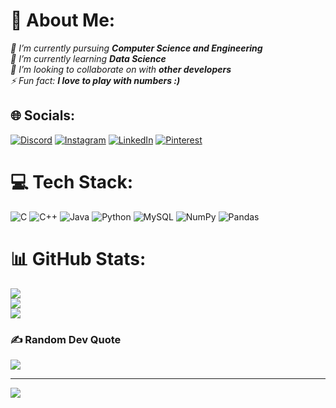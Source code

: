 # 💫 About Me:
*🔭 I’m currently pursuing **Computer Science and Engineering**<br>🌱 I’m currently learning **Data Science**<br>👯 I’m looking to collaborate on with **other developers**<br>⚡ Fun fact: **I love to play with numbers :)***


## 🌐 Socials:
[![Discord](https://img.shields.io/badge/Discord-%237289DA.svg?logo=discord&logoColor=white)](htttps://discord.gg/ummu_habibi_96#6268) [![Instagram](https://img.shields.io/badge/Instagram-%23E4405F.svg?logo=Instagram&logoColor=white)](https://instagram.com/habi_bee._) [![LinkedIn](https://img.shields.io/badge/LinkedIn-%230077B5.svg?logo=linkedin&logoColor=white)](https://linkedin.com/in/ummuhabiba96) [![Pinterest](https://img.shields.io/badge/Pinterest-%23E60023.svg?logo=Pinterest&logoColor=white)](https://pinterest.com/ummuhabiba96) 

# 💻 Tech Stack:
![C](https://img.shields.io/badge/c-%2300599C.svg?style=flat-square&logo=c&logoColor=white) ![C++](https://img.shields.io/badge/c++-%2300599C.svg?style=flat-square&logo=c%2B%2B&logoColor=white) ![Java](https://img.shields.io/badge/java-%23ED8B00.svg?style=flat-square&logo=java&logoColor=white) ![Python](https://img.shields.io/badge/python-3670A0?style=flat-square&logo=python&logoColor=ffdd54) ![MySQL](https://img.shields.io/badge/mysql-%2300f.svg?style=flat-square&logo=mysql&logoColor=white) ![NumPy](https://img.shields.io/badge/numpy-%23013243.svg?style=flat-square&logo=numpy&logoColor=white) ![Pandas](https://img.shields.io/badge/pandas-%23150458.svg?style=flat-square&logo=pandas&logoColor=white)
# 📊 GitHub Stats:
![](https://github-readme-stats.vercel.app/api?username=ummuhabiba96&theme=tokyonight&hide_border=true&include_all_commits=true&count_private=true)<br/>
![](https://github-readme-streak-stats.herokuapp.com/?user=ummuhabiba96&theme=tokyonight&hide_border=true)<br/>
![](https://github-readme-stats.vercel.app/api/top-langs/?username=ummuhabiba96&theme=tokyonight&hide_border=true&include_all_commits=true&count_private=true&layout=compact)

### ✍️ Random Dev Quote
![](https://quotes-github-readme.vercel.app/api?type=horizontal&theme=radical)

---
[![](https://visitcount.itsvg.in/api?id=ummuhabiba96&icon=4&color=0)](https://visitcount.itsvg.in)
